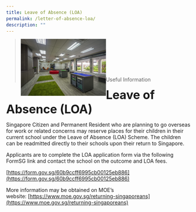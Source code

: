 ```yaml
---
title: Leave of Absence (LOA)
permalink: /letter-of-absence-loa/
description: ""
---
```

><img src="/images/Useful%20Links/Picture-6-scaled.jpg"  
     style="width:50%"
			align="left"><br><br><br><br><br><br>
>Useful Information

**<font size=6>Leave of Absence (LOA)</font>**

Singapore Citizen and Permanent Resident who are planning to go overseas for work or related concerns may reserve places for their children in their current school under the Leave of Absence (LOA) Scheme. The children can be readmitted directly to their schools upon their return to Singapore.

Applicants are to complete the LOA application form via the following FormSG link and contact the school on the outcome and LOA fees.

[https://form.gov.sg/60b9ccff6995cb00125eb886](https://form.gov.sg/60b9ccff6995cb00125eb886)

More information may be obtained on MOE’s website: [https://www.moe.gov.sg/returning-singaporeans](https://www.moe.gov.sg/returning-singaporeans)